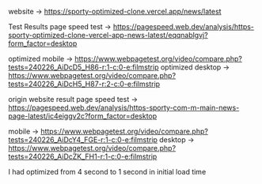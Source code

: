 website -> https://sporty-optimized-clone.vercel.app/news/latest

Test Results
page speed test -> https://pagespeed.web.dev/analysis/https-sporty-optimized-clone-vercel-app-news-latest/eqqnablgvj?form_factor=desktop

optimized mobile -> https://www.webpagetest.org/video/compare.php?tests=240226_AiDcD5_H86-r:1-c:0-e:filmstrip
optimized desktop -> https://www.webpagetest.org/video/compare.php?tests=240226_AiDcH5_H87-r:2-c:0-e:filmstrip

origin website result 
page speed test -> https://pagespeed.web.dev/analysis/https-sporty-com-m-main-news-page-latest/ic4eiggv2c?form_factor=desktop

mobile -> https://www.webpagetest.org/video/compare.php?tests=240226_AiDcY4_FGE-r:1-c:0-e:filmstrip
desktop -> https://www.webpagetest.org/video/compare.php?tests=240226_AiDcZK_FH1-r:1-c:0-e:filmstrip

I had optimized from 4 second to 1 second in initial load time
